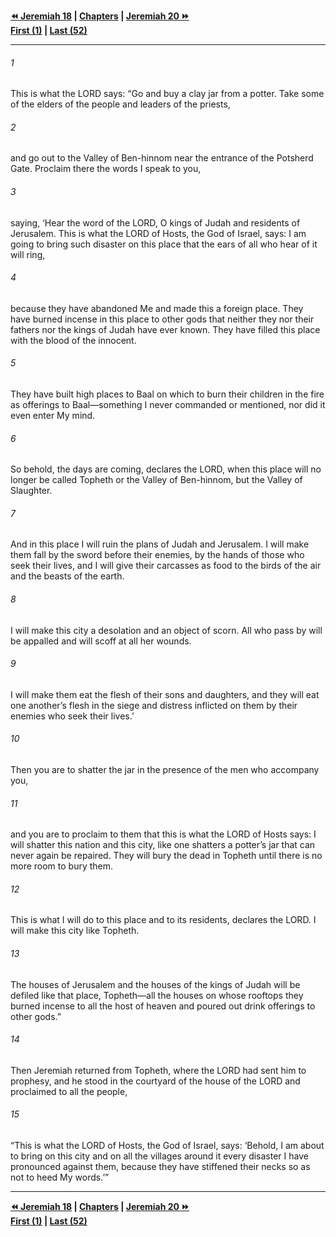   
**[⏪ Jeremiah 18](./Jeremiah%2018.md) | [Chapters](./_index.md) | [Jeremiah 20 ⏩](./Jeremiah%2020.md)**  
**[First (1)](./Jeremiah%201.md) | [Last (52)](./Jeremiah%2052.md)**  
  
---  
  
###### 1  
This is what the LORD says: “Go and buy a clay jar from a potter. Take some of the elders of the people and leaders of the priests,  
  
###### 2  
and go out to the Valley of Ben-hinnom near the entrance of the Potsherd Gate. Proclaim there the words I speak to you,  
  
###### 3  
saying, ‘Hear the word of the LORD, O kings of Judah and residents of Jerusalem. This is what the LORD of Hosts, the God of Israel, says: I am going to bring such disaster on this place that the ears of all who hear of it will ring,  
  
###### 4  
because they have abandoned Me and made this a foreign place. They have burned incense in this place to other gods that neither they nor their fathers nor the kings of Judah have ever known. They have filled this place with the blood of the innocent.  
  
###### 5  
They have built high places to Baal on which to burn their children in the fire as offerings to Baal—something I never commanded or mentioned, nor did it even enter My mind.  
  
###### 6  
So behold, the days are coming, declares the LORD, when this place will no longer be called Topheth or the Valley of Ben-hinnom, but the Valley of Slaughter.  
  
###### 7  
And in this place I will ruin the plans of Judah and Jerusalem. I will make them fall by the sword before their enemies, by the hands of those who seek their lives, and I will give their carcasses as food to the birds of the air and the beasts of the earth.  
  
###### 8  
I will make this city a desolation and an object of scorn. All who pass by will be appalled and will scoff at all her wounds.  
  
###### 9  
I will make them eat the flesh of their sons and daughters, and they will eat one another’s flesh in the siege and distress inflicted on them by their enemies who seek their lives.’  
  
###### 10  
Then you are to shatter the jar in the presence of the men who accompany you,  
  
###### 11  
and you are to proclaim to them that this is what the LORD of Hosts says: I will shatter this nation and this city, like one shatters a potter’s jar that can never again be repaired. They will bury the dead in Topheth until there is no more room to bury them.  
  
###### 12  
This is what I will do to this place and to its residents, declares the LORD. I will make this city like Topheth.  
  
###### 13  
The houses of Jerusalem and the houses of the kings of Judah will be defiled like that place, Topheth—all the houses on whose rooftops they burned incense to all the host of heaven and poured out drink offerings to other gods.”  
  
###### 14  
Then Jeremiah returned from Topheth, where the LORD had sent him to prophesy, and he stood in the courtyard of the house of the LORD and proclaimed to all the people,  
  
###### 15  
“This is what the LORD of Hosts, the God of Israel, says: ‘Behold, I am about to bring on this city and on all the villages around it every disaster I have pronounced against them, because they have stiffened their necks so as not to heed My words.’”  
  
  
---  
  
**[⏪ Jeremiah 18](./Jeremiah%2018.md) | [Chapters](./_index.md) | [Jeremiah 20 ⏩](./Jeremiah%2020.md)**  
**[First (1)](./Jeremiah%201.md) | [Last (52)](./Jeremiah%2052.md)**  
  
